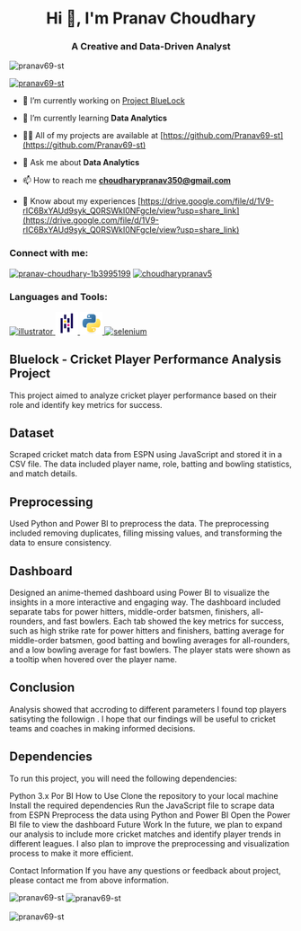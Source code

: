 <h1 align="center">Hi 👋, I'm Pranav Choudhary</h1>
<h3 align="center">A Creative and Data-Driven Analyst</h3>

<p align="left"> <img src="https://komarev.com/ghpvc/?username=pranav69-st&label=Profile%20views&color=0e75b6&style=flat" alt="pranav69-st" /> </p>

<p align="left"> <a href="https://github.com/ryo-ma/github-profile-trophy"><img src="https://github-profile-trophy.vercel.app/?username=pranav69-st" alt="pranav69-st" /></a> </p>

- 🔭 I’m currently working on [Project BlueLock](https://github.com/Pranav69-st/Bluelock)

- 🌱 I’m currently learning **Data Analytics**

- 👨‍💻 All of my projects are available at [https://github.com/Pranav69-st](https://github.com/Pranav69-st)

- 💬 Ask me about **Data Analytics**

- 📫 How to reach me **choudharypranav350@gmail.com**

- 📄 Know about my experiences [https://drive.google.com/file/d/1V9-rIC6BxYAUd9syk_Q0RSWkI0NFgcIe/view?usp=share_link](https://drive.google.com/file/d/1V9-rIC6BxYAUd9syk_Q0RSWkI0NFgcIe/view?usp=share_link)

<h3 align="left">Connect with me:</h3>
<p align="left">
<a href="https://linkedin.com/in/pranav-choudhary-1b3995199" target="blank"><img align="center" src="https://raw.githubusercontent.com/rahuldkjain/github-profile-readme-generator/master/src/images/icons/Social/linked-in-alt.svg" alt="pranav-choudhary-1b3995199" height="30" width="40" /></a>
<a href="https://www.hackerrank.com/choudharypranav5" target="blank"><img align="center" src="https://raw.githubusercontent.com/rahuldkjain/github-profile-readme-generator/master/src/images/icons/Social/hackerrank.svg" alt="choudharypranav5" height="30" width="40" /></a>
</p>

<h3 align="left">Languages and Tools:</h3>
<a href="https://www.adobe.com/in/products/illustrator.html" target="_blank" rel="noreferrer"> <img src="https://www.vectorlogo.zone/logos/adobe_illustrator/adobe_illustrator-icon.svg" alt="illustrator" width="40" height="40"/> </a> <a href="https://pandas.pydata.org/" target="_blank" rel="noreferrer"> <img src="https://raw.githubusercontent.com/devicons/devicon/2ae2a900d2f041da66e950e4d48052658d850630/icons/pandas/pandas-original.svg" alt="pandas" width="40" height="40"/> </a> <a href="https://www.python.org" target="_blank" rel="noreferrer"> <img src="https://raw.githubusercontent.com/devicons/devicon/master/icons/python/python-original.svg" alt="python" width="40" height="40"/> </a> <a href="https://www.selenium.dev" target="_blank" rel="noreferrer"> <img src="https://raw.githubusercontent.com/detain/svg-logos/780f25886640cef088af994181646db2f6b1a3f8/svg/selenium-logo.svg" alt="selenium" width="40" height="40"/> </a> </p>

## Bluelock - Cricket Player Performance Analysis Project
This project aimed to analyze cricket player performance based on their role and identify key metrics for success.

## Dataset
Scraped cricket match data from ESPN using JavaScript and stored it in a CSV file. The data included player name, role, batting and bowling statistics, and match details.

## Preprocessing
Used Python and Power BI to preprocess the data. The preprocessing included removing duplicates, filling missing values, and transforming the data to ensure consistency.

## Dashboard
Designed an anime-themed dashboard using Power BI to visualize the insights in a more interactive and engaging way. The dashboard included separate tabs for power hitters, middle-order batsmen, finishers, all-rounders, and fast bowlers. Each tab showed the key metrics for success, such as high strike rate for power hitters and finishers, batting average for middle-order batsmen, good batting and bowling averages for all-rounders, and a low bowling average for fast bowlers. The player stats were shown as a tooltip when hovered over the player name.

## Conclusion
Analysis showed that accroding to different parameters I found top players satisyting the followign . I hope that our findings will be useful to cricket teams and coaches in making informed decisions.

## Dependencies
To run this project, you will need the following dependencies:

Python 3.x
Por BI
How to Use
Clone the repository to your local machine
Install the required dependencies
Run the JavaScript file to scrape data from ESPN
Preprocess the data using Python and Power BI
Open the Power BI file to view the dashboard
Future Work
In the future, we plan to expand our analysis to include more cricket matches and identify player trends in different leagues. I also plan to improve the preprocessing and visualization process to make it more efficient.


Contact Information
If you have any questions or feedback about project, please contact me from above information.



<p><img align="left" src="https://github-readme-stats.vercel.app/api/top-langs?username=pranav69-st&show_icons=true&locale=en&layout=compact" alt="pranav69-st" /></p>

<p>&nbsp;<img align="center" src="https://github-readme-stats.vercel.app/api?username=pranav69-st&show_icons=true&locale=en" alt="pranav69-st" /></p>

<p><img align="center" src="https://github-readme-streak-stats.herokuapp.com/?user=pranav69-st&" alt="pranav69-st" /></p>
